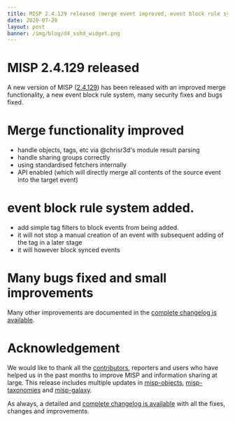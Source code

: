```yaml
---
title: MISP 2.4.129 released (merge event improved, event block rule system, security fixes and many bugs fixed)
date: 2020-07-28
layout: post
banner: /img/blog/d4_sshd_widget.png
---
```


# MISP 2.4.129 released

A new version of MISP ([2.4.129](https://github.com/MISP/MISP/tree/v2.4.129)) has been released with an improved merge functionality, a new event block rule system, many security fixes and bugs fixed.

# Merge functionality improved

- handle objects, tags, etc via @chrisr3d's module result parsing
- handle sharing groups correctly
- using standardised fetchers internally
- API enabled (which will directly merge all contents of the source event into the target event)

# event block rule system added.

- add simple tag filters to block events from being added.
- it will not stop a manual creation of an event with subsequent adding of the tag in a later stage
- it will however block synced events

# Many bugs fixed and small improvements

Many other improvements are documented in the [complete changelog is available](/Changelog.txt).

# Acknowledgement

We would like to thank all the [contributors](/contributors), reporters and users who have helped us in the past months to improve MISP and information sharing at large. This release includes multiple updates in [misp-objects](/objects.html), [misp-taxonomies](/taxonomies.html) and [misp-galaxy](/galaxy.html).

As always, a detailed and [complete changelog is available](/Changelog.txt) with all the fixes, changes and improvements.


